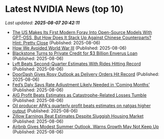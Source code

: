# Latest NVIDIA News (top 10)
_Last updated: **2025-08-07 20:42:11**_

- [The US Makes Its First Modern Foray Into Open-Source Models With GPT-OSS, But How Does It Stack Up Against Chinese Counterparts? Hint: Pretty Close](https://wccftech.com/the-us-makes-its-first-modern-foray-into-open-source-models-with-gpt-oss-but-how-does-it-stack-up-against-chinese-counterparts/) (Published: 2025-08-06)
- [How We Avoided World War III](https://biztoc.com/x/213d7ec574dedfce) (Published: 2025-08-06)
- [Blackstone Turns to Private Credit for $3 Billion Enverus Loan](https://biztoc.com/x/cd1d5fade279c7e4) (Published: 2025-08-06)
- [Lyft Beats Second-Quarter Estimates With Rides Hitting Record](https://biztoc.com/x/b0f3744a9fe588c7) (Published: 2025-08-06)
- [DoorDash Gives Rosy Outlook as Delivery Orders Hit Record](https://biztoc.com/x/e04279d8d681c5f5) (Published: 2025-08-06)
- [Fed’s Daly Says Rate Adjustment Likely Needed in ‘Coming Months’](https://biztoc.com/x/087d0d5d4f51c305) (Published: 2025-08-06)
- [AIG Profit Beats Estimates as Catastrophe-Related Losses Tumble](https://biztoc.com/x/09982fa2a6a560a6) (Published: 2025-08-06)
- [Oil producer APA's quarterly profit beats estimates on natgas higher output](https://biztoc.com/x/d218750df9af9ced) (Published: 2025-08-06)
- [Zillow Earnings Beat Estimates Despite Sluggish Housing Market](https://biztoc.com/x/7be20be7a1a5644d) (Published: 2025-08-06)
- [Airbnb Gives Modest Summer Outlook, Warns Growth May Not Keep Up](https://biztoc.com/x/d83a9f625cf4129a) (Published: 2025-08-06)
